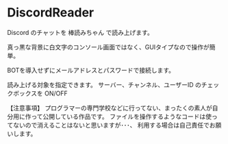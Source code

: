 # DiscordReader

Discord のチャットを 棒読みちゃん で読み上げます。

真っ黒な背景に白文字のコンソール画面ではなく、GUIタイプなので操作が簡単。

BOTを導入せずにメールアドレスとパスワードで接続します。

読み上げる対象を指定できます。
サーバー、チャンネル、ユーザーID のチェックボックスを ON/OFF

【注意事項】
プログラマーの専門学校などに行ってない、まったくの素人が自分用に作って公開している作品です。
ファイルを操作するようなコードは使ってないので消えることはないと思いますが･･･、
利用する場合は自己責任でお願いします。
